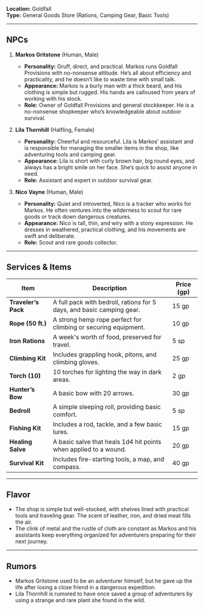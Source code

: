 **Location:** Goldfall  
**Type:** General Goods Store (Rations, Camping Gear, Basic Tools)

---

## NPCs

1. **Markos Gritstone** (Human, Male)
    
    - **Personality:** Gruff, direct, and practical. Markos runs Goldfall Provisions with no-nonsense attitude. He’s all about efficiency and practicality, and he doesn’t like to waste time with small talk.
    - **Appearance:** Markos is a burly man with a thick beard, and his clothing is simple but rugged. His hands are calloused from years of working with his stock.
    - **Role:** Owner of Goldfall Provisions and general stockkeeper. He is a no-nonsense shopkeeper who’s knowledgeable about outdoor survival.
2. **Lila Thornhill** (Halfling, Female)
    
    - **Personality:** Cheerful and resourceful. Lila is Markos’ assistant and is responsible for managing the smaller items in the shop, like adventuring tools and camping gear.
    - **Appearance:** Lila is short with curly brown hair, big round eyes, and always has a bright smile on her face. She’s quick to assist anyone in need.
    - **Role:** Assistant and expert in outdoor survival gear.
3. **Nico Vayne** (Human, Male)
    
    - **Personality:** Quiet and introverted, Nico is a tracker who works for Markos. He often ventures into the wilderness to scout for rare goods or track down dangerous creatures.
    - **Appearance:** Nico is tall, thin, and wiry with a stony expression. He dresses in weathered, practical clothing, and his movements are swift and deliberate.
    - **Role:** Scout and rare goods collector.

---

## Services & Items

| Item                | Description                                                           | Price (gp) |
| ------------------- | --------------------------------------------------------------------- | ---------- |
| **Traveler’s Pack** | A full pack with bedroll, rations for 5 days, and basic camping gear. | 15 gp      |
| **Rope (50 ft.)**   | A strong hemp rope perfect for climbing or securing equipment.        | 10 gp      |
| **Iron Rations**    | A week's worth of food, preserved for travel.                         | 5 sp       |
| **Climbing Kit**    | Includes grappling hook, pitons, and climbing gloves.                 | 25 gp      |
| **Torch (10)**      | 10 torches for lighting the way in dark areas.                        | 2 gp       |
| **Hunter’s Bow**    | A basic bow with 20 arrows.                                           | 30 gp      |
| **Bedroll**         | A simple sleeping roll, providing basic comfort.                      | 5 sp       |
| **Fishing Kit**     | Includes a rod, tackle, and a few basic lures.                        | 15 gp      |
| **Healing Salve**   | A basic salve that heals 1d4 hit points when applied to a wound.      | 20 gp      |
| **Survival Kit**    | Includes fire-starting tools, a map, and compass.                     | 40 gp      |

---

## Flavor

- The shop is simple but well-stocked, with shelves lined with practical tools and traveling gear. The scent of leather, iron, and dried meat fills the air.
- The clink of metal and the rustle of cloth are constant as Markos and his assistants keep everything organized for adventurers preparing for their next journey.

---

## Rumors

- Markos Gritstone used to be an adventurer himself, but he gave up the life after losing a close friend in a dangerous expedition.
- Lila Thornhill is rumored to have once saved a group of adventurers by using a strange and rare plant she found in the wild.
